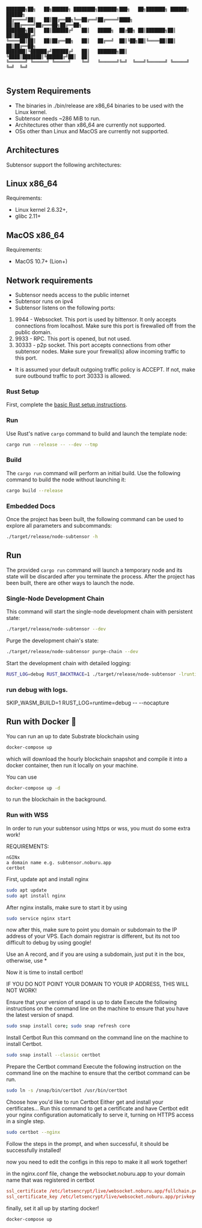 ```commandline             _      _                                 
███████╗██╗   ██╗██████╗ ████████╗███████╗███╗   ██╗███████╗ ██████╗ ██████╗ 
██╔════╝██║   ██║██╔══██╗╚══██╔══╝██╔════╝████╗  ██║██╔════╝██╔═══██╗██╔══██╗
███████╗██║   ██║██████╔╝   ██║   █████╗  ██╔██╗ ██║███████╗██║   ██║██████╔╝
╚════██║██║   ██║██╔══██╗   ██║   ██╔══╝  ██║╚██╗██║╚════██║██║   ██║██╔══██╗
███████║╚██████╔╝██████╔╝   ██║   ███████╗██║ ╚████║███████║╚██████╔╝██║  ██║
╚══════╝ ╚═════╝ ╚═════╝    ╚═╝   ╚══════╝╚═╝  ╚═══╝╚══════╝ ╚═════╝ ╚═╝  ╚═╝
                                                                             
```

## System Requirements
* The binaries in ./bin/release are x86_64 binaries to be used with the Linux kernel.  
* Subtensor needs ~286 MiB to run.                      
* Architectures other than x86_64 are currently not supported.
* OSs other than Linux and MacOS are currently not supported.               

## Architectures
Subtensor support the following architectures:

## Linux x86_64
Requirements:
* Linux kernel 2.6.32+,
* glibc 2.11+

## MacOS x86_64
Requirements:
* MacOS 10.7+ (Lion+)

## Network requirements
* Subtensor needs access to the public internet
* Subtensor runs on ipv4
* Subtensor listens on the following ports:
1) 9944 - Websocket. This port is used by bittensor. It only accepts connections from localhost. Make sure this port is firewalled off from the public domain.
2) 9933 - RPC. This port is opened, but not used.
3) 30333 - p2p socket. This port accepts connections from other subtensor nodes. Make sure your firewall(s) allow incoming traffic to this port.

* It is assumed your default outgoing traffic policy is ACCEPT. If not, make sure outbound traffic to port 30333 is allowed.

### Rust Setup

First, complete the [basic Rust setup instructions](./docs/rust-setup.md).

### Run

Use Rust's native `cargo` command to build and launch the template node:

```sh
cargo run --release -- --dev --tmp
```

### Build

The `cargo run` command will perform an initial build. Use the following command to build the node
without launching it:

```sh
cargo build --release
```

### Embedded Docs

Once the project has been built, the following command can be used to explore all parameters and
subcommands:

```sh
./target/release/node-subtensor -h
```

## Run

The provided `cargo run` command will launch a temporary node and its state will be discarded after
you terminate the process. After the project has been built, there are other ways to launch the
node.

### Single-Node Development Chain

This command will start the single-node development chain with persistent state:

```bash
./target/release/node-subtensor --dev
```

Purge the development chain's state:

```bash
./target/release/node-subtensor purge-chain --dev
```

Start the development chain with detailed logging:

```bash
RUST_LOG=debug RUST_BACKTRACE=1 ./target/release/node-subtensor -lruntime=debug --dev
```

### run debug with logs.

SKIP_WASM_BUILD=1 RUST_LOG=runtime=debug -- --nocapture

## Run with Docker :whale:
You can run an up to date Substrate blockchain using

```bash
docker-compose up
```
which will download the hourly blockchain snapshot and compile it into a docker container, then run it locally on your machine. 

You can use 
```bash
docker-compose up -d
```
to run the blockchain in the background. 


### Run with WSS

In order to run your subtensor using https or wss, you must do some extra work!

REQUIREMENTS:

```
nGINx
a domain name e.g. subtensor.noburu.app
certbot
```

First, update apt and install nginx

```bash
sudo apt update
sudo apt install nginx
```

After nginx installs, make sure to start it by using 

```bash
sudo service nginx start
```

now after this, make sure to point you domain or subdomain to the IP address of your VPS. Each domain registrar is different, but its not too difficult to debug by using google!

Use an A record, and if you are using a subdomain, just put it in the box, otherwise, use *

Now it is time to install certbot!

IF YOU DO NOT POINT YOUR DOMAIN TO YOUR IP ADDRESS, THIS WILL NOT WORK!

Ensure that your version of snapd is up to date
Execute the following instructions on the command line on the machine to ensure that you have the latest version of snapd.

```bash
sudo snap install core; sudo snap refresh core
```

Install Certbot
Run this command on the command line on the machine to install Certbot.

```bash
sudo snap install --classic certbot
```

Prepare the Certbot command
Execute the following instruction on the command line on the machine to ensure that the certbot command can be run.


```bash
sudo ln -s /snap/bin/certbot /usr/bin/certbot
```

Choose how you'd like to run Certbot
Either get and install your certificates...
Run this command to get a certificate and have Certbot edit your nginx configuration automatically to serve it, turning on HTTPS access in a single step.

```bash
sudo certbot --nginx
```

Follow the steps in the prompt, and when successful, it should be successfully installed!

now you need to edit the configs in this repo to make it all work together!

in the nginx.conf file, change the websocket.noburu.app to your domain name that was registered in certbot

```conf
ssl_certificate /etc/letsencrypt/live/websocket.noburu.app/fullchain.pem; # managed by Certbot
ssl_certificate_key /etc/letsencrypt/live/websocket.noburu.app/privkey.pem; # managed by Certbot
```


finally, set it all up by starting docker!

```bash
docker-compose up
```